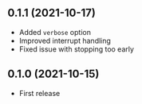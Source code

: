 ## 0.1.1 (2021-10-17)

- Added `verbose` option
- Improved interrupt handling
- Fixed issue with stopping too early

## 0.1.0 (2021-10-15)

- First release
